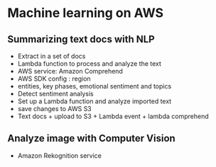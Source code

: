 # Machine learning on AWS 
## Summarizing text docs with NLP 
+ Extract in a set of docs 
+ Lambda function to process and analyze the text 
+ AWS service: Amazon Comprehend 
+ AWS SDK config : region 
+ entities, key phases, emotional sentiment and topics 
+ Detect sentiment analysis 
+ Set up a Lambda function and analyze imported text
+ save changes to AWS S3 
+ Text docs + upload to S3 + Lambda event + lambda comprehend 


## Analyze image with Computer Vision 
+ Amazon Rekognition service 



